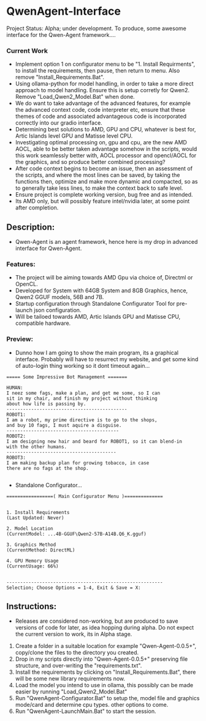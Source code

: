 # QwenAgent-Interface
Project Status: Alpha; under development. To produce, some awesome interface for the Qwen-Agent framework....

### Current Work
- Implement option 1 on configurator menu to be "1. Install Requirments", to install the requirements, then pause, then return to menu. Also remove "Install_Requirements.Bat".
- Using ollama-python for model handling, in order to take a more direct approach to model handling. Ensure this is setup corretly for Qwen2. Remove "Load_Qwen2_Model.Bat" when done.
- We do want to take advantage of the advanced features, for example the advanced context code, code interpreter etc, ensure that these themes of code and associated advantageous code is incorporated correctly into our gradio interface.
- Determining best solutions to AMD, GPU and CPU, whatever is best for, Artic Islands level GPU and Matisse level CPU.
- Investigating optimal processing on, gpu and cpu, are the new AMD AOCL, able to be better taken advantage somehow in the scripts, would this work seamlessly better with, AOCL processor and opencl/AOCL for the graphics, and so produce better combined processing?
- After code context begins to become an issue, then an assessment of the scripts, and where the most lines can be saved, by taking the functions then, optimize and make more dynamic and compacted, so as to generally take less lines, to make the context back to safe level. 
- Ensure project is complete working version, bug free and as intended.
- Its AMD only, but will possibly feature intel/nvidia later, at some point after completion.

## Description:
- Qwen-Agent is an agent framework, hence here is my drop in advanced interface for Qwen-Agent. 

### Features:
- The project will be aiming towards AMD Gpu via choice of, Directml or OpenCL.
- Developed for System with 64GB System and 8GB Graphics, hence, Qwen2 GGUF models, 56B and 7B. 
- Startup configuration through Standalone Configurator Tool for pre-launch json configuration.
- Will be tailoed towards AMD, Artic Islands GPU and Matisse CPU, compatible hardware.

### Preview:
- Dunno how I am going to show the main program, its a graphical interface. Probably will have to resurrect my website, and get some kind of auto-login thing working so it dont timeout again...
```
===== Some Impressive Bot Management =======

HUMAN:
I neez some fags, make a plan, and get me some, so I can
sit in my chair, and finish my project without thinking
about how life is passing by.
--------------------------------------------
ROBOT1:
I am a robot, my prime directive is to go to the shops,
and buy 10 fags, I must aquire a disguise.
-----------------------------------------
ROBOT2:
I am designing new hair and beard for ROBOT1, so it can blend-in
with the other humans.
----------------------------------------
ROBOT3:
I am making backup plan for growing tobacco, in case
there are no fags at the shop.


```
- Standalone Configurator...
```
=================( Main Configurator Menu )==============


1. Install Requirements
(Last Updated: Never)

2. Model Location
(CurrentModel: ...4B-GGUF\Qwen2-57B-A14B.Q6_K.gguf)

3. Graphics Method
(CurrentMethod: DirectML)

4. GPU Memory Usage
(CurrentUsage: 66%)


---------------------------------------------------------
Selection; Choose Options = 1-4, Exit & Save = X:

```

## Instructions:
- Releases are considered non-working, but are produced to save versions of code for later, as idea hopping during alpha. Do not expect the current version to work, its in Alpha stage.
1. Create a folder in a suitable location for example "Qwen-Agent-0.0.5+", copy/clone the files to the directory you created.
2. Drop in my scripts directly into "Qwen-Agent-0.0.5+" preserving file structure, and over-writing the "requirements.txt".
3. Install the requirements by clicking on "Install_Requirements.Bat", there will be some new library requirements now.
4. Load the model you intend to use in ollama, this possibly can be made easier by running "Load_Qwen2_Model.Bat"
5. Run "QwenAgent-Configurator.Bat" to setup the, model file and graphics mode/card and determine cpu types. other options to come.
6. Run "QwenAgent-LaunchMain.Bat" to start the session. 


